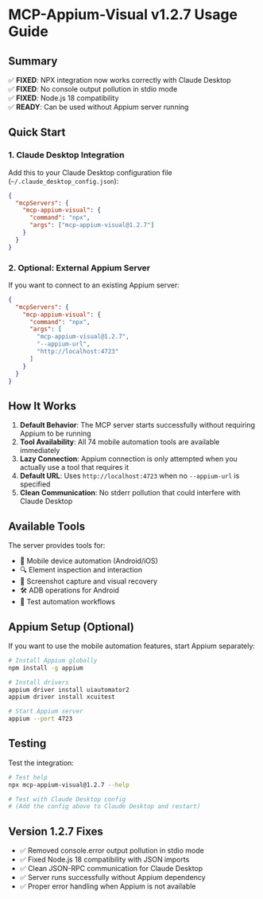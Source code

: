 # MCP-Appium-Visual v1.2.7 Usage Guide

## Summary

✅ **FIXED**: NPX integration now works correctly with Claude Desktop  
✅ **FIXED**: No console output pollution in stdio mode  
✅ **FIXED**: Node.js 18 compatibility  
✅ **READY**: Can be used without Appium server running

## Quick Start

### 1. Claude Desktop Integration

Add this to your Claude Desktop configuration file (`~/.claude_desktop_config.json`):

```json
{
  "mcpServers": {
    "mcp-appium-visual": {
      "command": "npx",
      "args": ["mcp-appium-visual@1.2.7"]
    }
  }
}
```

### 2. Optional: External Appium Server

If you want to connect to an existing Appium server:

```json
{
  "mcpServers": {
    "mcp-appium-visual": {
      "command": "npx",
      "args": [
        "mcp-appium-visual@1.2.7",
        "--appium-url",
        "http://localhost:4723"
      ]
    }
  }
}
```

## How It Works

1. **Default Behavior**: The MCP server starts successfully without requiring Appium to be running
2. **Tool Availability**: All 74 mobile automation tools are available immediately
3. **Lazy Connection**: Appium connection is only attempted when you actually use a tool that requires it
4. **Default URL**: Uses `http://localhost:4723` when no `--appium-url` is specified
5. **Clean Communication**: No stderr pollution that could interfere with Claude Desktop

## Available Tools

The server provides tools for:

- 📱 Mobile device automation (Android/iOS)
- 🔍 Element inspection and interaction
- 📸 Screenshot capture and visual recovery
- 🛠️ ADB operations for Android
- 🧪 Test automation workflows

## Appium Setup (Optional)

If you want to use the mobile automation features, start Appium separately:

```bash
# Install Appium globally
npm install -g appium

# Install drivers
appium driver install uiautomator2
appium driver install xcuitest

# Start Appium server
appium --port 4723
```

## Testing

Test the integration:

```bash
# Test help
npx mcp-appium-visual@1.2.7 --help

# Test with Claude Desktop config
# (Add the config above to Claude Desktop and restart)
```

## Version 1.2.7 Fixes

- ✅ Removed console.error output pollution in stdio mode
- ✅ Fixed Node.js 18 compatibility with JSON imports
- ✅ Clean JSON-RPC communication for Claude Desktop
- ✅ Server runs successfully without Appium dependency
- ✅ Proper error handling when Appium is not available

